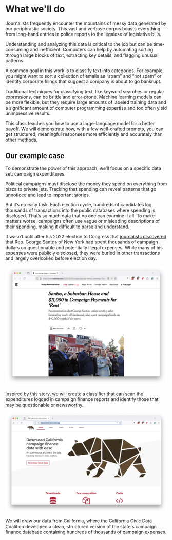 # What we'll do

Journalists frequently encounter the mountains of messy data generated by our periphrastic society. This vast and verbose corpus boasts everything from long-hand entries in police reports to the legalese of legislative bills.

Understanding and analyzing this data is critical to the job but can be time-consuming and inefficient. Computers can help by automating sorting through large blocks of text, extracting key details, and flagging unusual patterns.

A common goal in this work is to classify text into categories. For example, you might want to sort a collection of emails as “spam” and “not spam” or identify corporate filings that suggest a company is about to go bankrupt.

Traditional techniques for classifying text, like keyword searches or regular expressions, can be brittle and error-prone. Machine learning models can be more flexible, but they require large amounts of labeled training data and a significant amount of computer programming expertise and too often yield unimpressive results.

This class teaches you how to use a large-language model for a better payoff. We will demonstrate how, with a few well-crafted prompts, you can get structured, meaningful responses more efficiently and accurately than other methods.

## Our example case

To demonstrate the power of this approach, we’ll focus on a specific data set: campaign expenditures.

Political campaigns must disclose the money they spend on everything from pizza to private jets. Tracking that spending can reveal patterns that go unnoticed and lead to important stories.

But it’s no easy task. Each election cycle, hundreds of candidates log thousands of transactions into the public databases where spending is disclosed. That’s so much data that no one can examine it all. To make matters worse, campaigns often use vague or misleading descriptions of their spending, making it difficult to parse and understand.

It wasn’t until after his 2022 election to Congress that [journalists discovered](https://www.nytimes.com/2022/12/29/nyregion/george-santos-campaign-finance.html) that Rep. George Santos of New York had spent thousands of campaign dollars on questionable and potentially illegal expenses. While many of his expenses were publicly disclosed, they were buried in other transactions and largely overlooked before election day.

[![Santos story](_static/santos.png)](https://www.nytimes.com/2022/12/29/nyregion/george-santos-campaign-finance.html)

Inspired by this story, we will create a classifier that can scan the expenditures logged in campaign finance reports and identify those that may be questionable or newsworthy.

[![CCDC](_static/ccdc.png)](https://californiacivicdata.org/)

We will draw our data from California, where the California Civic Data Coalition developed a clean, structured version of the state's campaign finance database containing hundreds of thousands of campaign expenses.
